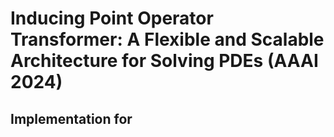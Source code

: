 # Inducing Point Operator Transformer: A Flexible and Scalable Architecture for Solving PDEs (AAAI 2024)

## Implementation for 
